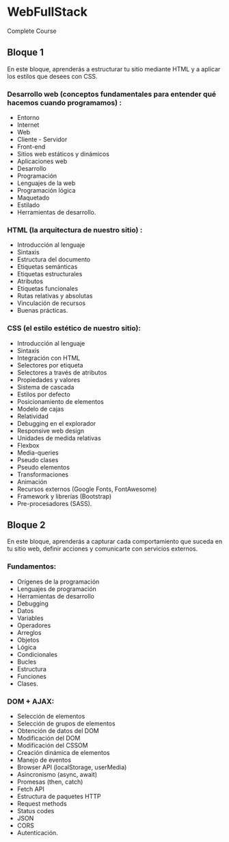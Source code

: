 # WebFullStack
Complete Course
## Bloque 1
En este bloque, aprenderás a estructurar tu sitio mediante HTML y a aplicar los estilos que desees con CSS.
### Desarrollo web (conceptos fundamentales para entender qué hacemos cuando programamos) : 
- Entorno
- Internet
- Web
- Cliente - Servidor
- Front-end
- Sitios web estáticos y dinámicos
- Aplicaciones web
- Desarrollo
- Programación
- Lenguajes de la web
- Programación lógica
- Maquetado
- Estilado
- Herramientas de desarrollo.
### HTML (la arquitectura de nuestro sitio) : 
- Introducción al lenguaje
- Sintaxis
- Estructura del documento
- Etiquetas semánticas
- Etiquetas estructurales
- Atributos
- Etiquetas funcionales
- Rutas relativas y absolutas
- Vinculación de recursos
- Buenas prácticas.
### CSS (el estilo estético de nuestro sitio): 
- Introducción al lenguaje
- Sintaxis
- Integración con HTML
- Selectores por etiqueta
- Selectores a través de atributos
- Propiedades y valores
- Sistema de cascada
- Estilos por defecto
- Posicionamiento de elementos
- Modelo de cajas
- Relatividad
- Debugging en el explorador
- Responsive web design
- Unidades de medida relativas
- Flexbox
- Media-queries
- Pseudo clases
- Pseudo elementos
- Transformaciones
- Animación
- Recursos externos (Google Fonts, FontAwesome)
- Framework y librerías (Bootstrap)
- Pre-procesadores (SASS).

## Bloque 2
En este bloque, aprenderás a capturar cada comportamiento que suceda en tu sitio web, definir acciones y comunicarte con servicios externos.
### Fundamentos: 
- Orígenes de la programación
- Lenguajes de programación
- Herramientas de desarrollo 
- Debugging
- Datos
- Variables
- Operadores
- Arreglos
- Objetos
- Lógica
- Condicionales
- Bucles
- Estructura
- Funciones
- Clases.
### DOM + AJAX: 
- Selección de elementos
- Selección de grupos de elementos
- Obtención de datos del DOM
- Modificación del DOM
- Modificación del CSSOM
- Creación dinámica de elementos
- Manejo de eventos
- Browser API (localStorage, userMedia)
- Asincronismo (async, await)
- Promesas (then, catch)
- Fetch API
- Estructura de paquetes HTTP
- Request methods
- Status codes
- JSON
- CORS
- Autenticación.
